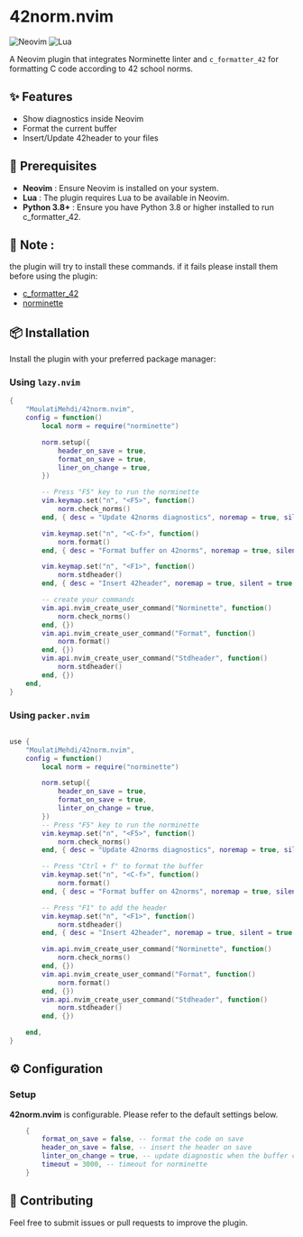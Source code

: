 
# 42norm.nvim

![Neovim](https://img.shields.io/badge/Neovim-%2357A143?logo=neovim&logoColor=white) 
![Lua](https://img.shields.io/badge/Lua-%232C2D72?logo=lua&logoColor=white)

A Neovim plugin that integrates Norminette linter and `c_formatter_42` for formatting C code according to 42 school norms.

## ✨ Features

- Show diagnostics inside Neovim
- Format the current buffer 
- Insert/Update 42header to your files

## 🔨 Prerequisites

- **Neovim** : Ensure Neovim is installed on your system.
- **Lua** : The plugin requires Lua to be available in Neovim.
- **Python 3.8+** : Ensure you have Python 3.8 or higher installed to run c_formatter_42.

## 📝 Note : 
the plugin will try to install these commands. if it fails please install them before using the plugin:

- [c_formatter_42](https://github.com/dawnbeen/c_formatter_42) 
- [norminette](https://github.com/42School/norminette)
## 📦 Installation
Install the plugin with your preferred package manager:

### Using `lazy.nvim`

```lua
{
    "MoulatiMehdi/42norm.nvim",
    config = function()
        local norm = require("norminette")

        norm.setup({
            header_on_save = true,
            format_on_save = true,
            liner_on_change = true,
        })

        -- Press "F5" key to run the norminette
        vim.keymap.set("n", "<F5>", function()
            norm.check_norms()
        end, { desc = "Update 42norms diagnostics", noremap = true, silent = true })

        vim.keymap.set("n", "<C-f>", function()
            norm.format()
        end, { desc = "Format buffer on 42norms", noremap = true, silent = true })

        vim.keymap.set("n", "<F1>", function()
            norm.stdheader()
        end, { desc = "Insert 42header", noremap = true, silent = true })

        -- create your commands
        vim.api.nvim_create_user_command("Norminette", function()
            norm.check_norms()
        end, {})
        vim.api.nvim_create_user_command("Format", function()
            norm.format()
        end, {})
        vim.api.nvim_create_user_command("Stdheader", function()
            norm.stdheader()
        end, {})
    end,
}
```

### Using `packer.nvim`

```lua

use {
    "MoulatiMehdi/42norm.nvim",
    config = function()
        local norm = require("norminette")

        norm.setup({
            header_on_save = true,
            format_on_save = true,
            linter_on_change = true,
        })
        -- Press "F5" key to run the norminette
        vim.keymap.set("n", "<F5>", function()
            norm.check_norms()
        end, { desc = "Update 42norms diagnostics", noremap = true, silent = true })

        -- Press "Ctrl + f" to format the buffer
        vim.keymap.set("n", "<C-f>", function()
            norm.format()
        end, { desc = "Format buffer on 42norms", noremap = true, silent = true })

        -- Press "F1" to add the header
        vim.keymap.set("n", "<F1>", function()
            norm.stdheader()
        end, { desc = "Insert 42header", noremap = true, silent = true })

        vim.api.nvim_create_user_command("Norminette", function()
            norm.check_norms()
        end, {})
        vim.api.nvim_create_user_command("Format", function()
            norm.format()
        end, {})
        vim.api.nvim_create_user_command("Stdheader", function()
            norm.stdheader()
        end, {})

    end,
}
```
## ⚙️ Configuration

### Setup

**42norm.nvim** is configurable. Please refer to the default settings below.

```lua
    {
        format_on_save = false, -- format the code on save
        header_on_save = false, -- insert the header on save
        linter_on_change = true, -- update diagnostic when the buffer changed (insert mode changed are ignored)
        timeout = 3000, -- timeout for norminette 
    }
```

## 🤝 Contributing

Feel free to submit issues or pull requests to improve the plugin.
